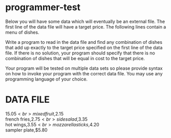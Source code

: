 programmer-test
===============

Below you will have some data which will eventually be an external file. The first line of the data file will have a 
target price. The following lines contain a menu of dishes.

Write a program to read in the data file and find any combination of dishes that add up exactly to the target 
price specified on the first line of the data file. If there is no solution, your program should specify that 
there is no combination of dishes that will be equal in cost to the target price.

Your program will be tested on multiple data sets so please provide syntax on how to invoke your program with 
the correct data file. You may use any programming language of your choice.



DATA FILE
=========

$15.05<br>
mixed fruit,$2.15<br>
french fries,$2.75<br>
side salad,$3.35<br>
hot wings,$3.55<br>
mozzarella sticks,$4.20<br>
sampler plate,$5.80
